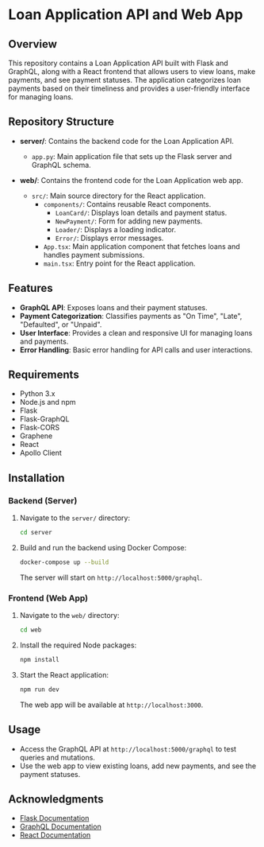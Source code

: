 # Loan Application API and Web App

## Overview

This repository contains a Loan Application API built with Flask and GraphQL, along with a React frontend that allows users to view loans, make payments, and see payment statuses. The application categorizes loan payments based on their timeliness and provides a user-friendly interface for managing loans.

## Repository Structure

- **server/**: Contains the backend code for the Loan Application API.
  - `app.py`: Main application file that sets up the Flask server and GraphQL schema.
  
- **web/**: Contains the frontend code for the Loan Application web app.
  - `src/`: Main source directory for the React application.
    - `components/`: Contains reusable React components.
      - `LoanCard/`: Displays loan details and payment status.
      - `NewPayment/`: Form for adding new payments.
      - `Loader/`: Displays a loading indicator.
      - `Error/`: Displays error messages.
    - `App.tsx`: Main application component that fetches loans and handles payment submissions.
    - `main.tsx`: Entry point for the React application.

## Features

- **GraphQL API**: Exposes loans and their payment statuses.
- **Payment Categorization**: Classifies payments as "On Time", "Late", "Defaulted", or "Unpaid".
- **User Interface**: Provides a clean and responsive UI for managing loans and payments.
- **Error Handling**: Basic error handling for API calls and user interactions.

## Requirements

- Python 3.x
- Node.js and npm
- Flask
- Flask-GraphQL
- Flask-CORS
- Graphene
- React
- Apollo Client

## Installation

### Backend (Server)

1. Navigate to the `server/` directory:
   ```bash
   cd server
   ```

2. Build and run the backend using Docker Compose:
   ```bash
   docker-compose up --build
   ```

   The server will start on `http://localhost:5000/graphql`.

### Frontend (Web App)

1. Navigate to the `web/` directory:
   ```bash
   cd web
   ```

2. Install the required Node packages:
   ```bash
   npm install
   ```

3. Start the React application:
   ```bash
   npm run dev
   ```

   The web app will be available at `http://localhost:3000`.

## Usage

- Access the GraphQL API at `http://localhost:5000/graphql` to test queries and mutations.
- Use the web app to view existing loans, add new payments, and see the payment statuses.

## Acknowledgments

- [Flask Documentation](https://flask.palletsprojects.com/)
- [GraphQL Documentation](https://graphql.org/learn/)
- [React Documentation](https://reactjs.org/docs/getting-started.html)
